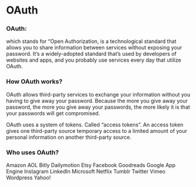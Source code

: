 # OAuth

### **OAuth**:
which stands for “Open Authorization, is a technological standard that allows you to share information between services without exposing your password. It’s a widely-adopted standard that’s used by developers of websites and apps, and you probably use services every day that utilize OAuth.

### **How OAuth works?**
OAuth allows third-party services to exchange your information without you having to give away your password. Because the more you give away your password, the more you give away your passwords, the more likely it is that your passwords will get compromised. 

OAuth uses a system of tokens. Called “access tokens”. An access token gives one third-party source temporary access to a limited amount of your personal information on another third-party source.

### **Who uses OAuth?**
Amazon
AOL
Bitly
Dailymotion
Etsy
Facebook
Goodreads
Google App Engine
Instagram
LinkedIn
Microsoft
Netflix
Tumblr
Twitter
Vimeo
Wordpress
Yahoo!